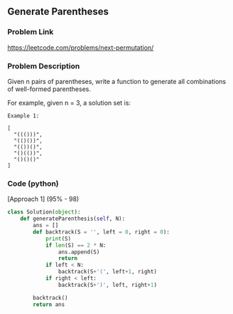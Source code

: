 ## Generate Parentheses

### Problem Link

https://leetcode.com/problems/next-permutation/

### Problem Description 

Given n pairs of parentheses, write a function to generate all combinations of well-formed parentheses.

For example, given n = 3, a solution set is:

```
Example 1:

[
  "((()))",
  "(()())",
  "(())()",
  "()(())",
  "()()()"
]

```

### Code (python)

[Approach 1] (95% - 98)

```python
class Solution(object):
    def generateParenthesis(self, N):
        ans = []
        def backtrack(S = '', left = 0, right = 0):
            print(S)
            if len(S) == 2 * N:
                ans.append(S)
                return
            if left < N:
                backtrack(S+'(', left+1, right)
            if right < left:
                backtrack(S+')', left, right+1)

        backtrack()
        return ans
```